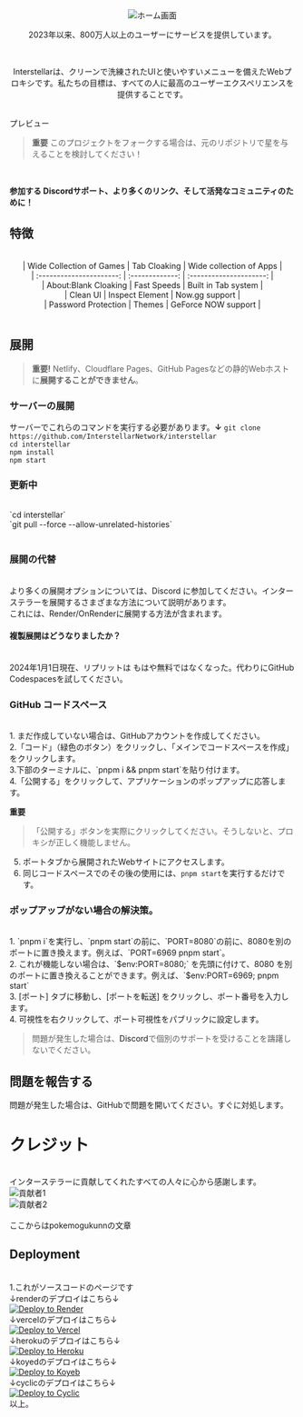 <div align="center">
    
<img alt="ホーム画面" src="https://pokemogukunns.github.io/IMG_0108.png">
    
<p>2023年以来、800万人以上のユーザーにサービスを提供しています。<p><br>
<p>Interstellarは、クリーンで洗練されたUIと使いやすいメニューを備えたWebプロキシです。私たちの目標は、すべての人に最高のユーザーエクスペリエンスを提供することです。</p>
</div>
<br>
<a herf="https://github.com/InterstellarNetwork/Interstellar/assets/89202835/2669efed-5186-4932-83c4-725acae60bd2">プレビュー</a>
<br>

> **重要**
> このプロジェクトをフォークする場合は、元のリポジトリで星を与えることを検討してください！
<br>

**参加する <a herf="https://discord.gg/interstellar">Discord</a>サポート、より多くのリンク、そして活発なコミュニティのために！**
<br>

## 特徴

<div align="center">
<br>
| Wide Collection of Games |  Tab Cloaking   | Wide collection of Apps |<br>
| :----------------------: | :-------------: | :---------------------: |<br>
|   About:Blank Cloaking   |   Fast Speeds   |   Built in Tab system   |<br>
|         Clean UI         | Inspect Element |     Now.gg support      |<br>
|   Password Protection    |     Themes      |   GeForce NOW support   |<br>

</div>
<br>

## 展開

> **重要!**
> Netlify、Cloudflare Pages、GitHub Pagesなどの静的Webホストに**展開することができません**。<br>
### サーバーの展開<br>
サーバーでこれらのコマンドを実行する必要があります。**↓**
`git clone https://github.com/InterstellarNetwork/interstellar`  <br>
`cd interstellar`  <br>
`npm install`  <br>
`npm start`<br>

### 更新中
<br>
`cd interstellar`  <br>
`git pull --force --allow-unrelated-histories`<br><br>

### 展開の代替
<br>
より多くの展開オプションについては、<a herf="https://discord.gg/interstellar">Discord</a> に参加してください。インターステラーを展開するさまざまな方法について説明があります。<br>
これには、Render/OnRenderに展開する方法が含まれます。
<br>

#### 複製展開はどうなりましたか？
<br>
2024年1月1日現在、リプリットは <a herf="https://blog.replit.com/hosting-changes">もはや無料ではなくなった。</a>代わりにGitHub Codespacesを試してください。
<br>

### GitHub コードスペース
<br>
1. まだ作成していない場合は、GitHubアカウントを作成してください。<br>
2.「コード」（緑色のボタン）をクリックし、「メインでコードスペースを作成」をクリックします。<br>
3.下部のターミナルに、`pnpm i && pnpm start`を貼り付けます。<br>
4.「公開する」をクリックして、アプリケーションのポップアップに応答します。<br>

   **重要**
   
   > 「公開する」ボタンを実際にクリックしてください。そうしないと、プロキシが正しく機能しません。<br>
5. ポートタブから展開されたWebサイトにアクセスします。<br>
6. 同じコードスペースでのその後の使用には、`pnpm start`を実行するだけです。<br>

### ポップアップがない場合の解決策。
<br>
1. `pnpm i`を実行し、`pnpm start`の前に、`PORT=8080`の前に、8080を別のポートに置き換えます。例えば、`PORT=6969 pnpm start`。<br>
2. これが機能しない場合は、`$env:PORT=8080;` を先頭に付けて、8080 を別のポートに置き換えることができます。例えば、`$env:PORT=6969; pnpm start`<br>
3. [ポート] タブに移動し、[ポートを転送] をクリックし、ポート番号を入力します。<br>
4. 可視性を右クリックして、ポート可視性をパブリックに設定します。<br>

> 問題が発生した場合は、<a herf="https://discord.gg/interstellar">Discord</a>で個別のサポートを受けることを躊躇しないでください。<br>

## 問題を報告する<br>

問題が発生した場合は、GitHubで問題を開いてください。すぐに対処します。
<br>
# クレジット
<br>
インターステラーに貢献してくれたすべての人々に心から感謝します。
<br>
<img alt="貢献者1" src="https://contrib.rocks/image?repo=InterstellarNetwork/Interstellar"><br>
<img alt="貢献者2" src="https://github.com/InterstellarNetwork/Interstellar/graphs/contributors"><br>















<br>
ここからはpokemogukunnの文章<br>

## Deployment
<br>
1.<a herf="https://github.com/pokemogukunns/interstellarV10">これが</a>ソースコードのページです
<br>
↓renderのデプロイはこちら↓
<br>
<a href="https://render.com/deploy?repo=https://github.com/pokemogukunns/interstellarV10">
<img src="https://render.com/images/deploy-to-render-button.svg" alt="Deploy to Render">
</a>
<br>
↓vercelのデプロイはこちら↓
<br>
<a target="_blank" href="https://vercel.com/new/clone?repository-url=github.com/pokemogukunns/interstellarV10">
<img alt="Deploy to Vercel" src="https://raw.githubusercontent.com/BinBashBanana/deploy-buttons/master/buttons/remade/vercel.svg"></a>
<br>
↓herokuのデプロイはこちら↓
<br>
<a target="_blank" href="https://heroku.com/deploy/?template=https://github.com/pokemogukunns/interstellarV10">
<img alt="Deploy to Heroku" src="https://binbashbanana.github.io/deploy-buttons/buttons/remade/heroku.svg">
</a>
<br>
↓koyedのデプロイはこちら↓
<br>
<a target="_blank" href="https://app.koyeb.com/deploy?type=git&repository=github.com/pokemogukunns/interstellarV10">
<img alt="Deploy to Koyeb" src="https://binbashbanana.github.io/deploy-buttons/buttons/remade/koyeb.svg">
</a>
<br>
↓cyclicのデプロイはこちら↓
<br>
<a target="_blank" href="https://app.cyclic.sh/api/app/deploy/pokemogukunns/interstellarV10">
<img alt="Deploy to Cyclic" src="https://binbashbanana.github.io/deploy-buttons/buttons/remade/cyclic.svg">
</a>
<br>
以上。
